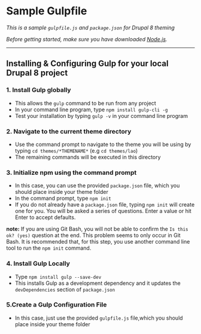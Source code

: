 # Sample Gulpfile

*This is a sample `gulpfile.js` and `package.json` for Drupal 8 theming*

*Before getting started, make sure you have downloaded [Node.js](https://nodejs.org "Node JS").*

---

## Installing & Configuring Gulp for your local Drupal 8 project

### 1. Install Gulp globally 
+ This allows the `gulp` command to be run from any project 
+ In your command line program, type `npm install gulp-cli -g`
+ Test your installation by typing `gulp -v` in your command line program

### 2. Navigate to the current theme directory
+ Use the command prompt to navigate to the theme you will be using by typing `cd themes/*THEMENAME*` (e.g `cd themes/lao`)
+ The remaining commands will be executed in this directory

### 3. Initialize npm using the command prompt 
+ In this case, you can use the provided `package.json` file, which you should place inside your theme folder
+ In the command prompt, type `npm init`
+ If you do not already have a `package.json` file, typing `npm init` will create one for you. You will be asked a series of questions. Enter a value or hit Enter to accept defaults.

**note:** If you are using Git Bash, you will not be able to confirm the `Is this ok? (yes)` question at the end. This problem seems to only occur in Git Bash. It is recommended that, for this step, you use another command line tool to run the `npm init` command.

### 4. Install Gulp Locally
+ Type `npm install gulp --save-dev`
+ This installs Gulp as a development dependency and it updates the `devDependencies` section of `package.json`

### 5.Create a Gulp Configuration File
+ In this case, just use the provided `gulpfile.js` file,which you should place inside your theme folder

 



